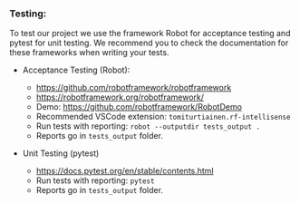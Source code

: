 ### Testing:
To test our project we use the framework Robot for acceptance testing and pytest for unit testing. We recommend you to check the documentation for these frameworks when writing your tests.
- Acceptance Testing (Robot):
  - https://github.com/robotframework/robotframework
  - https://robotframework.org/robotframework/
  - Demo: https://github.com/robotframework/RobotDemo
  - Recommended VSCode extension: `tomiturtiainen.rf-intellisense`
  - Run tests with reporting: `robot --outputdir tests_output .`
  - Reports go in `tests_output` folder.

- Unit Testing (pytest)
  - https://docs.pytest.org/en/stable/contents.html
  - Run tests with reporting: `pytest`
  - Reports go in `tests_output` folder.
